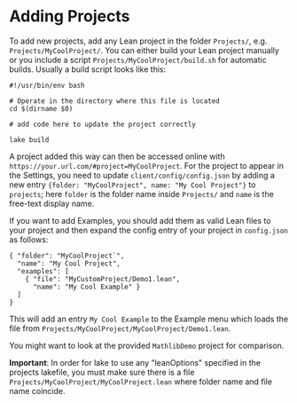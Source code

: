 # Adding Projects

To add new projects, add any Lean project in the folder `Projects/`, e.g. `Projects/MyCoolProject/`.
You can either build your Lean project manually or you include a script
`Projects/MyCoolProject/build.sh` for automatic builds.
Usually a build script looks like this:

```
#!/usr/bin/env bash

# Operate in the directory where this file is located
cd $(dirname $0)

# add code here to update the project correctly

lake build
```

A project added this way can then be accessed online with `https://your.url.com/#project=MyCoolProject`.
For the project to appear in the Settings, you need to update `client/config/config.json` by adding
a new entry `{folder: "MyCoolProject", name: "My Cool Project"}` to `projects`; here `folder` is the
folder name inside `Projects/` and `name` is the free-text display name.

If you want to add Examples, you should add them as valid Lean files to your project and then expand
the config entry of your project in `config.json` as follows:

```
{ "folder": "MyCoolProject`",
  "name": "My Cool Project",
  "examples": [
    { "file": "MyCustomProject/Demo1.lean",
      "name": "My Cool Example" }
  ]
}
```

This will add an entry `My Cool Example` to the Example menu which loads
the file from `Projects/MyCoolProject/MyCoolProject/Demo1.lean`.

You might want to look at the provided `MathlibDemo` project for comparison.


**Important**: In order for lake to use any "leanOptions" specified in the projects lakefile, you must make sure there is a file `Projects/MyCoolProject/MyCoolProject.lean`
where folder name and file name coincide.